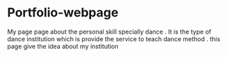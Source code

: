 # Portfolio-webpage
My page page about the personal skill specially dance . It is the type of dance institution which is provide the service to teach dance method . this page give the idea about my institution
